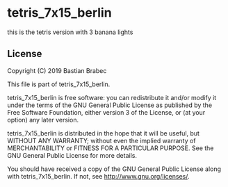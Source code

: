 # tetris_7x15_berlin
this is the tetris version with 3 banana lights

License
----

Copyright (C) 2019 Bastian Brabec

This file is part of tetris_7x15_berlin.

tetris_7x15_berlin is free software: you can redistribute it and/or modify
it under the terms of the GNU General Public License as published by
the Free Software Foundation, either version 3 of the License, or
(at your option) any later version.

tetris_7x15_berlin is distributed in the hope that it will be useful,
but WITHOUT ANY WARRANTY; without even the implied warranty of
MERCHANTABILITY or FITNESS FOR A PARTICULAR PURPOSE.  See the
GNU General Public License for more details.

You should have received a copy of the GNU General Public License
along with tetris_7x15_berlin.  If not, see <http://www.gnu.org/licenses/>.

